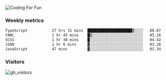 ![Coding For Fun](https://glitch-art.vercel.app/api/simple?word=<Rise%20/>)

### Weekly metrics

<!--START_SECTION:waka-->

```txt
TypeScript           27 hrs 31 mins  ████████████████████▒░░░░   80.87 %
YAML                 1 hr 45 mins    █▒░░░░░░░░░░░░░░░░░░░░░░░   05.16 %
SCSS                 1 hr 30 mins    █░░░░░░░░░░░░░░░░░░░░░░░░   04.42 %
JSON                 1 hr 6 mins     ▓░░░░░░░░░░░░░░░░░░░░░░░░   03.26 %
JavaScript           47 mins         ▓░░░░░░░░░░░░░░░░░░░░░░░░   02.34 %
```

<!--END_SECTION:waka-->


### Visitors
![gh_visitors](https://profile-counter.glitch.me/okyiww/count.svg)